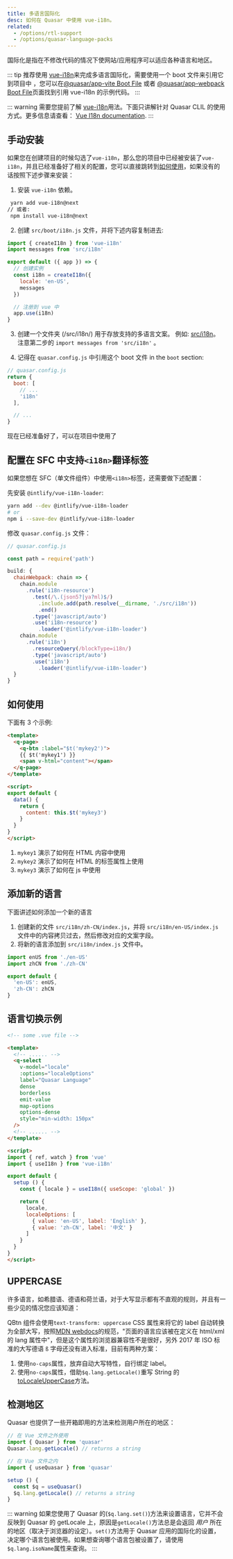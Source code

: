 ```yaml
---
title: 多语言国际化
desc: 如何在 Quasar 中使用 vue-i18n。
related:
  - /options/rtl-support
  - /options/quasar-language-packs
---
```


国际化是指在不修改代码的情况下使网站/应用程序可以适应各种语言和地区。

::: tip
推荐使用 [vue-i18n](https://github.com/intlify/vue-i18n-next)来完成多语言国际化，需要使用一个 boot 文件来引用它到项目中 ，您可以在[@quasar/app-vite Boot File](/quasar-cli-vite/boot-files) 或者 [@quasar/app-webpack Boot File](/quasar-cli-webpack/boot-files)页面找到引用 vue-i18n 的示例代码。
:::

::: warning
需要您提前了解 [vue-i18n](https://github.com/intlify/vue-i18n-next)用法。下面只讲解针对 Quasar CLIL 的使用方式。更多信息请查看： [Vue I18n documentation](https://vue-i18n.intlify.dev).
:::

## 手动安装

如果您在创建项目的时候勾选了`vue-i18n`，那么您的项目中已经被安装了`vue-i18n`，并且已经准备好了相关的配置，您可以直接跳转到[如何使用](/options/app-internationalization#e5a682e4bd95e4bdbfe794a8)，如果没有的话按照下述步骤来安装：

1. 安装 `vue-i18n` 依赖。

```bash
 yarn add vue-i18n@next
// 或者:
 npm install vue-i18n@next
```

2. 创建 `src/boot/i18n.js` 文件，并将下述内容复制进去:

```js
import { createI18n } from 'vue-i18n'
import messages from 'src/i18n'

export default ({ app }) => {
  // 创建实例
  const i18n = createI18n({
    locale: 'en-US',
    messages
  })

  // 注册到 vue 中
  app.use(i18n)
}
```

3. 创建一个文件夹 (/src/i18n/) 用于存放支持的多语言文案。 例如: [src/i18n](https://github.com/quasarframework/quasar-starter-kit/tree/master/template/src/i18n)。
注意第二步的 `import messages from 'src/i18n'` 。

4. 记得在 `quasar.config.js` 中引用这个 boot 文件 in the `boot` section:

```js
// quasar.config.js
return {
  boot: [
    // ...
    'i18n'
  ],

  // ...
}
```

现在已经准备好了，可以在项目中使用了

## 配置在 SFC 中支持`<i18n>`翻译标签

如果您想在 SFC（单文件组件）中使用`<i18n>`标签，还需要做下述配置：

先安装 `@intlify/vue-i18n-loader`:

``` bash
yarn add --dev @intlify/vue-i18n-loader
# or
npm i --save-dev @intlify/vue-i18n-loader
```

修改 `quasar.config.js` 文件：
```js
// quasar.config.js

const path = require('path')

build: {
  chainWebpack: chain => {
    chain.module
      .rule('i18n-resource')
        .test(/\.(json5?|ya?ml)$/)
          .include.add(path.resolve(__dirname, './src/i18n'))
          .end()
        .type('javascript/auto')
        .use('i18n-resource')
          .loader('@intlify/vue-i18n-loader')
    chain.module
      .rule('i18n')
        .resourceQuery(/blockType=i18n/)
        .type('javascript/auto')
        .use('i18n')
          .loader('@intlify/vue-i18n-loader')
  }
}
```

## 如何使用

下面有 3 个示例:

```html
<template>
  <q-page>
    <q-btn :label="$t('mykey2')">
    {{ $t('mykey1') }}
    <span v-html="content"></span>
  </q-page>
</template>

<script>
export default {
  data() {
    return {
      content: this.$t('mykey3')
    }
  }
}
</script>
```

1. `mykey1` 演示了如何在 HTML 内容中使用
2. `mykey2` 演示了如何在 HTML 的标签属性上使用
3. `mykey3` 演示了如何在 js 中使用

## 添加新的语言

下面讲述如何添加一个新的语言

1. 创建新的文件 `src/i18n/zh-CN/index.js`，并将 `src/i18n/en-US/index.js` 文件中的内容拷贝过去，然后修改对应的文案字段。
2. 将新的语言添加到 `src/i18n/index.js` 文件中。

```js
import enUS from './en-US'
import zhCN from './zh-CN'

export default {
  'en-US': enUS,
  'zh-CN': zhCN
}
```

## 语言切换示例

```html
<!-- some .vue file -->

<template>
  <!-- ...... -->
  <q-select
    v-model="locale"
    :options="localeOptions"
    label="Quasar Language"
    dense
    borderless
    emit-value
    map-options
    options-dense
    style="min-width: 150px"
  />
  <!-- ...... -->
</template>

<script>
import { ref, watch } from 'vue'
import { useI18n } from 'vue-i18n'

export default {
  setup () {
    const { locale } = useI18n({ useScope: 'global' })

    return {
      locale,
      localeOptions: [
        { value: 'en-US', label: 'English' },
        { value: 'zh-CN', label: '中文' }
      ]
    }
  }
}
</script>
```

## UPPERCASE

许多语言，如希腊语、德语和荷兰语，对于大写显示都有不直观的规则，并且有一些少见的情况您应该知道：

QBtn 组件会使用`text-transform: uppercase` CSS 属性来将它的 label 自动转换为全部大写，按照[MDN webdocs](https://developer.mozilla.org/en-US/docs/Web/CSS/text-transform)的规范，"页面的语言应该被在定义在 html/xml 的 lang 属性中"，但是这个属性的浏览器兼容性不是很好，另外 2017 年 ISO 标准的大写德语 `ß` 字母还没有进入标准，目前有两种方案：

1. 使用`no-caps`属性，放弃自动大写特性，自行绑定 label。
2. 使用`no-caps`属性，借助`$q.lang.getLocale()`重写 String 的[toLocaleUpperCase](https://developer.mozilla.org/en-US/docs/Web/JavaScript/Reference/Global_Objects/String/toLocaleUpperCase)方法。

## 检测地区
Quasar 也提供了一些开箱即用的方法来检测用户所在的地区：

```js
// 在 Vue 文件之外使用
import { Quasar } from 'quasar'
Quasar.lang.getLocale() // returns a string

// 在 Vue 文件之内
import { useQuasar } from 'quasar'

setup () {
  const $q = useQuasar()
  $q.lang.getLocale() // returns a string
}
```

::: warning
如果您使用了 Quasar 的(`$q.lang.set()`)方法来设置语言，它并不会反映到 Quasar 的 getLocale 上，原因是`getLocale()`方法总是会返回 *用户* 所在的地区（取决于浏览器的设定）。`set()`方法用于 Quasar 应用的国际化的设置，决定哪个语言包被使用。如果想查询哪个语言包被设置了，请使用`$q.lang.isoName`属性来查询。
:::
